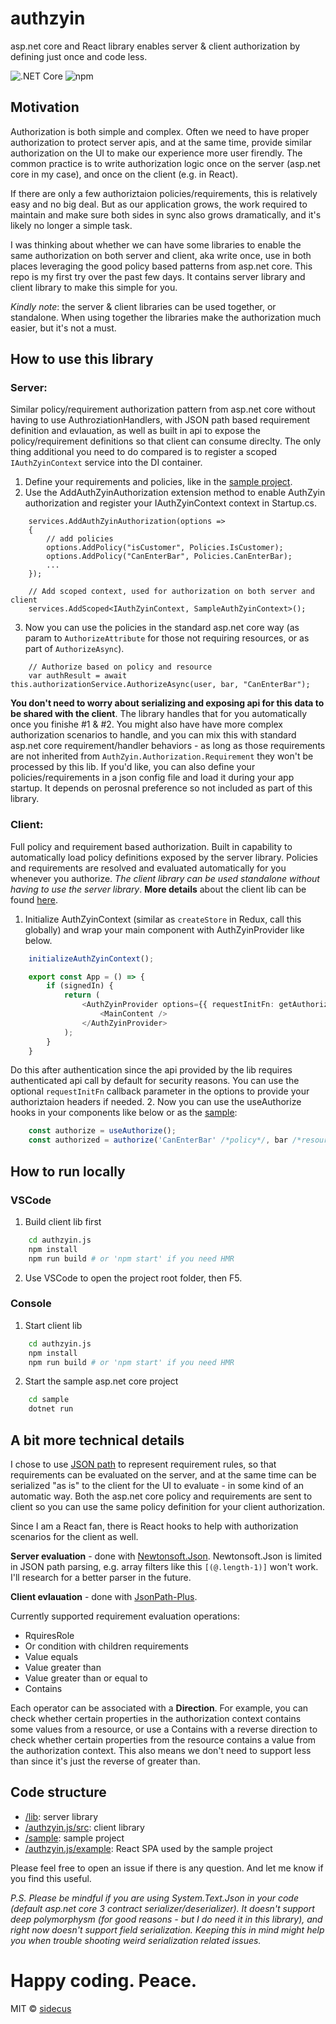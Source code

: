 # authzyin
asp.net core and React library enables server & client authorization by defining just once and code less.

![.NET Core](https://github.com/sidecus/authzyin/workflows/.NET%20Core/badge.svg)
![npm](https://github.com/sidecus/authzyin/workflows/npm/badge.svg)

## Motivation
Authorization is both simple and complex. Often we need to have proper authorization to protect server apis, and at the same time, provide similar authorization on the UI to make our experience more user firendly. The common practice is to write authorization logic once on the server (asp.net core in my case), and once on the client (e.g. in React).

If there are only a few authoriztaion policies/requirements, this is relatively easy and no big deal. But as our application grows, the work required to maintain and make sure both sides in sync also grows dramatically, and it's likely no longer a simple task.

I was thinking about whether we can have some libraries to enable the same authorization on both server and client, aka write once, use in both places leveraging the good policy based patterns from asp.net core. This repo is my first try over the past few days. It contains server library and client library to make this simple for you.

*Kindly note*: the server & client libraries can be used together, or standalone. When using together the libraries make the authorization much easier, but it's not a must.

## How to use this library
### Server:
Similar policy/requirement authorization pattern from asp.net core without having to use AuthroziationHandlers, with JSON path based requirement definition and evlauation, as well as built in api to expose the policy/requirement definitions so that client can consume direclty. The only thing additional you need to do compared is to register a scoped ```IAuthZyinContext``` service into the DI container.
1. Define your requirements and policies, like in the [sample project](https://github.com/sidecus/authzyin/blob/master/sample/AuthN/Requirements.cs).
2. Use the AddAuthZyinAuthorization extension method to enable AuthZyin authorization and register your IAuthZyinContext context in Startup.cs.
```CSharp
    services.AddAuthZyinAuthorization(options =>
    {
        // add policies
        options.AddPolicy("isCustomer", Policies.IsCustomer);
        options.AddPolicy("CanEnterBar", Policies.CanEnterBar);
        ...
    });

    // Add scoped context, used for authorization on both server and client
    services.AddScoped<IAuthZyinContext, SampleAuthZyinContext>();
```
3. Now you can use the policies in the standard asp.net core way (as param to ```AuthorizeAttribute``` for those not requiring resources, or as part of ```AuthorizeAsync```).
```CSharp
    // Authorize based on policy and resource
    var authResult = await this.authorizationService.AuthorizeAsync(user, bar, "CanEnterBar");
```
**You don't need to worry about serializing and exposing api for this data to be shared with the client**. The library handles that for you automatically once you finishe #1 & #2.
You might also have have more complex authorization scenarios to handle, and you can mix this with standard asp.net core requirement/handler behaviors - as long as those requirements are not inherited from ```AuthZyin.Authorization.Requirement``` they won't be processed by this lib. If you'd like, you can also define your policies/requirements in a json config file and load it during your app startup. It depends on perosnal preference so not included as part of this library.

### Client:
Full policy and requirement based authorization. Built in capability to automatically load policy definitions exposed by the server library. Policies and requirements are resolved and evaluated automatically for you whenever you authorize. *The client library can be used standalone without having to use the server library*.
**More details** about the client lib can be found [here](https://github.com/sidecus/authzyin/tree/master/authzyin.js).
1. Initialize AuthZyinContext (similar as ```createStore``` in Redux, call this globally) and wrap your main component with AuthZyinProvider like below.
```TypeScript
    initializeAuthZyinContext();

    export const App = () => {
        if (signedIn) {
            return (
                <AuthZyinProvider options={{ requestInitFn: getAuthorizationHeadersAsync }}>
                    <MainContent />
                </AuthZyinProvider>
            );
        }
    }
```
Do this after authentication since the api provided by the lib requires authenticated api call by default for security reasons. You can use the optional ```requestInitFn``` callback parameter in the options to provide your authoriztaion headers if needed.
2. Now you can use the useAuthorize hooks in your components like below or as the [sample](https://github.com/sidecus/authzyin/blob/master/authzyin.js/example/src/components/PlaceComponent.tsx):
```TypeScript
    const authorize = useAuthorize();
    const authorized = authorize('CanEnterBar' /*policy*/, bar /*resource*);
```

## How to run locally
### VSCode
1. Build client lib first
```bash
    cd authzyin.js
    npm install
    npm run build # or 'npm start' if you need HMR
```
2. Use VSCode to open the project root folder, then F5.

### Console
1. Start client lib
```bash
    cd authzyin.js
    npm install
    npm run build # or 'npm start' if you need HMR
```
2. Start the sample asp.net core project
```bash
    cd sample
    dotnet run
```

## A bit more technical details
I chose to use [JSON path](https://goessner.net/articles/JsonPath/) to represent requirement rules, so that requirements can be evaluated on the server, and at the same time can be serialized "as is" to the client for the UI to evaluate - in some kind of an automatic way. Both the asp.net core policy and requirements are sent to client so you can use the same policy definition for your client authorization.

Since I am a React fan, there is React hooks to help with authorization scenarios for the client as well.

**Server evaluation** - done with [Newtonsoft.Json](https://www.newtonsoft.com/json). Newtonsoft.Json is limited in JSON path parsing, e.g. array filters like this ```[(@.length-1)]``` won't work. I'll research for a better parser in the future.

**Client evlauation** - done with [JsonPath-Plus](https://www.npmjs.com/package/jsonpath-plus).

Currently supported requirement evaluation operations:
- RquiresRole
- Or condition with children requirements
- Value equals
- Value greater than
- Value greater than or equal to
- Contains

Each operator can be associated with a **Direction**. For example, you can check whether certain properties in the authorization context contains some values from a resource, or use a Contains with a reverse direction to check whether certain properties from the resource contains a value from the authorization context. This also means we don't need to support less than since it's just the reverse of greater than.

## Code structure
- [/lib](https://github.com/sidecus/authzyin/tree/master/lib): server library
- [/authzyin.js/src](https://github.com/sidecus/authzyin/tree/master/authzyin.js/src): client library
- [/sample](https://github.com/sidecus/authzyin/tree/master/sample): sample project
- [/authzyin.js/example](https://github.com/sidecus/authzyin/tree/master/authzyin.js/example): React SPA used by the sample project

Please feel free to open an issue if there is any question. And let me know if you find this useful.

*P.S. Please be mindful if you are using System.Text.Json in your code (default asp.net core 3 contract serializer/deserializer). It doesn't support deep polymorphysm (for good reasons - but I do need it in this library), and right now doesn't support field serialization. Keeping this in mind might help you when trouble shooting weird serialization related issues.*

# Happy coding. Peace.
MIT © [sidecus](https://github.com/sidecus)
